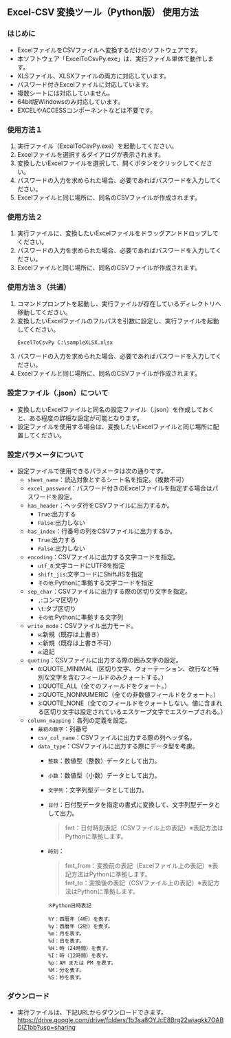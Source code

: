 ﻿## Excel-CSV 変換ツール（Python版） 使用方法

### はじめに

- ExcelファイルをCSVファイルへ変換するだけのソフトウェアです。
- 本ソフトウェア「ExcelToCsvPy.exe」は、実行ファイル単体で動作します。
- XLSファイル、XLSXファイルの両方に対応しています。
- パスワード付きExcelファイルに対応しています。
- 複数シートには対応していません。
- 64bit版Windowsのみ対応しています。
- EXCELやACCESSコンポーネントなどは不要です。

### 使用方法１

1. 実行ファイル（ExcelToCsvPy.exe）を起動してください。
2. Excelファイルを選択するダイアログが表示されます。
3. 変換したいExcelファイルを選択して、開くボタンをクリックしてください。
4. パスワードの入力を求められた場合、必要であればパスワードを入力してください。
5. Excelファイルと同じ場所に、同名のCSVファイルが作成されます。

### 使用方法２

1. 実行ファイルに、変換したいExcelファイルをドラッグアンドドロップしてください。
2. パスワードの入力を求められた場合、必要であればパスワードを入力してください。
3. Excelファイルと同じ場所に、同名のCSVファイルが作成されます。

### 使用方法３（共通）

1. コマンドプロンプトを起動し、実行ファイルが存在しているディレクトリへ移動してください。
2. 変換したいExcelファイルのフルパスを引数に設定し、実行ファイルを起動してください。
   ```cmd
   ExcelToCsvPy C:\sampleXLSX.xlsx
   ```
3. パスワードの入力を求められた場合、必要であればパスワードを入力してください。
4. Excelファイルと同じ場所に、同名のCSVファイルが作成されます。

### 設定ファイル（.json）について

- 変換したいExcelファイルと同名の設定ファイル（.json）を作成しておくと、ある程度の詳細な設定が可能となります。
- 設定ファイルを使用する場合は、変換したいExcelファイルと同じ場所に配置してください。

### 設定パラメータについて

- 設定ファイルで使用できるパラメータは次の通りです。
  - `sheet_name`：読込対象とするシート名を指定。（複数不可）
  - `excel_password`：パスワード付きのExcelファイルを指定する場合はパスワードを設定。
  - `has_header`：ヘッダ行をCSVファイルに出力するか。
    - `True`:出力する
    - `False`:出力しない
  - `has_index`：行番号の列をCSVファイルに出力するか。
    - `True`:出力する
    - `False`:出力しない
  - `encoding`：CSVファイルに出力する文字コードを指定。
    - `utf_8`:文字コードにUTF8を指定
    - `shift_jis`:文字コードにShiftJISを指定
    - `その他`:Pythonに準拠する文字コードを指定
  - `sep_char`：CSVファイルに出力する際の区切り文字を指定。
    - `,`:コンマ区切り
    - `\t`:タブ区切り
    - `その他`:Pythonに準拠する文字列
  - `write_mode`：CSVファイル出力モード。
    - `w`:新規（既存は上書き）
    - `x`:新規（既存は上書き不可）
    - `a`:追記
  - `quoting`：CSVファイルに出力する際の囲み文字の設定。
    - `0`:QUOTE_MINIMAL（区切り文字、クォーテーション、改行など特別な文字を含むフィールドのみクォートする。）
    - `1`:QUOTE_ALL（全てのフィールドをクォート。）
    - `2`:QUOTE_NONNUMERIC（全ての非数値フィールドをクォート。）
    - `3`:QUOTE_NONE（全てのフィールドをクォートしない。値に含まれる区切り文字は設定されているエスケープ文字でエスケープされる。）
  - `column_mapping`：各列の定義を設定。
    - `最初の数字`：列番号
    - `csv_col_name`：CSVファイルに出力する際の列ヘッダ名。
    - `data_type`：CSVファイルに出力する際にデータ型を考慮。
      - `整数`：数値型（整数）データとして出力。
      - `小数`：数値型（小数）データとして出力。
      - `文字列`：文字列型データとして出力。
      - `日付`：日付型データを指定の書式に変換して、文字列型データとして出力。
        > fmt：日付時刻表記（CSVファイル上の表記）※表記方法はPythonに準拠します。
      - `時刻`：
        > fmt_from：変換前の表記（Excelファイル上の表記）※表記方法はPythonに準拠します。  
        > fmt_to：変換後の表記（CSVファイル上の表記）※表記方法はPythonに準拠します。

        `※Python日時表記`
        ```
        %Y：西暦年（4桁）を表す。  
        %y：西暦年（2桁）を表す。  
        %m：月を表す。  
        %d：日を表す。  
        %H：時（24時間）を表す。  
        %I：時（12時間）を表す。  
        %p：AM または PM を表す。  
        %M：分を表す。  
        %S：秒を表す。
        ```

### ダウンロード

  - 実行ファイルは、下記URLからダウンロードできます。  
    https://drive.google.com/drive/folders/1b3sa8OYJcE8Brg22wiagkk7OABDlZ1bb?usp=sharing

